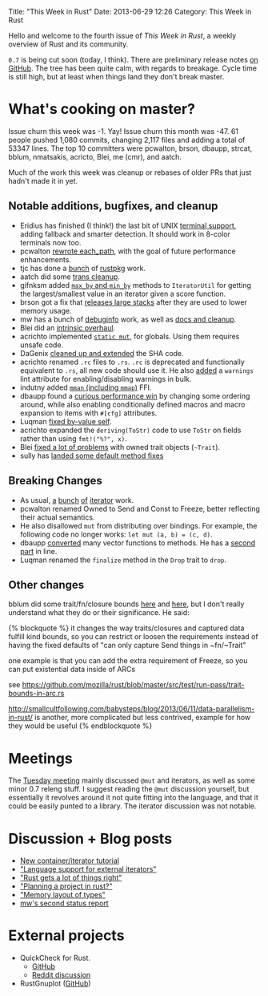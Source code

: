 Title: "This Week in Rust"
Date: 2013-06-29 12:26
Category: This Week in Rust

Hello and welcome to the fourth issue of *This Week in Rust*, a weekly overview of Rust and its community.

`0.7` is being cut soon (today, I think). There are preliminary release notes [on
GitHub](https://github.com/mozilla/rust/blob/master/RELEASES.txt). The tree has been quite calm, with regards to
breakage. Cycle time is still high, but at least when things land they don't break master.

<!-- more -->

# What's cooking on master?

Issue churn this week was -1. Yay! Issue churn this month was -47. 61 people pushed 1,080 commits, changing 2,117 files
and adding a total of 53347 lines.  The top 10 committers were pcwalton, brson, dbaupp, strcat, bblum, nmatsakis,
acricto, Blei, me (cmr), and aatch.

Much of the work this week was cleanup or rebases of older PRs that just hadn't made it in yet.

## Notable additions, bugfixes, and cleanup

- Eridius has finished (I think!) the last bit of UNIX [terminal support](https://github.com/mozilla/rust/pull/7436),
  adding fallback and smarter detection. It should work in 8-color terminals now too.
- pcwalton [rewrote each_path](https://github.com/mozilla/rust/pull/7451), with the goal of future performance
  enhancements.
- tjc has done a [bunch](https://github.com/mozilla/rust/pull/7397) of
  [rustpkg](https://github.com/mozilla/rust/pull/7403) work.
- aatch did some [trans cleanup](https://github.com/mozilla/rust/pull/7272).
- gifnksm added [`max_by` and `min_by`](https://github.com/mozilla/rust/pull/7414) methods to `IteratorUtil` for getting
  the largest/smallest value in an iterator given a score function.
- brson got a fix that [releases large stacks](https://github.com/mozilla/rust/pull/7111) after they are used to lower
  memory usage.
- mw has a bunch of [debuginfo](https://github.com/mozilla/rust/pull/7432) work, as well as [docs and
  cleanup](https://github.com/mozilla/rust/pull/7255).
- Blei did an [intrinsic overhaul](https://github.com/mozilla/rust/pull/7254).
- acrichto implemented [`static mut`](https://github.com/mozilla/rust/pull/7291), for globals. Using them requires
  unsafe code.
- DaGenix [cleaned up and extended](https://github.com/mozilla/rust/pull/7207) the SHA code.
- acrichto renamed `.rc` files to `.rs`. `.rc` is deprecated and functionally equivalent to `.rs`, all new code should
  use it. He also [added](https://github.com/mozilla/rust/pull/7371) a `warnings` lint attribute for enabling/disabling
  warnings in bulk.
- indutny added [`mman` (including `mmap`)](https://github.com/mozilla/rust/pull/7257) FFI.
- dbaupp found a [curious performance win](https://github.com/mozilla/rust/pull/7297) by changing some ordering around,
  while also enabling conditionally defined macros and macro expansion to items with `#[cfg]` attributes.
- Luqman [fixed by-value self](https://github.com/mozilla/rust/pull/7410).
- acrichto expanded the `deriving(ToStr)` code to use `ToStr` on fields rather than using `fmt!("%?", x)`.
- Blei [fixed a lot of problems](https://github.com/mozilla/rust/pull/7214) with owned trait objects (`~Trait`).
- sully has [landed some default method fixes](https://github.com/mozilla/rust/pull/7471)

## Breaking Changes

- As usual, [a](https://github.com/mozilla/rust/pull/7274) [bunch](https://github.com/mozilla/rust/pull/7334)
  [of](https://github.com/mozilla/rust/pull/7373) [iterator](https://github.com/mozilla/rust/pull/7319) work.
- pcwalton renamed Owned to Send and Const to Freeze, better reflecting their actual semantics.
- He also disallowed `mut` from distributing over bindings. For example, the following code no longer works: `let mut
  (a, b) = (c, d)`.
- dbaupp [converted](https://github.com/mozilla/rust/pull/7430) many vector functions to methods. He has a [second
  part](https://github.com/mozilla/rust/pull/7487) in line.
- Luqman renamed the `finalize` method in the `Drop` trait to `drop`.

## Other changes

bblum did some trait/fn/closure bounds
[here](https://github.com/mozilla/rust/pull/7314) and
[here](https://github.com/mozilla/rust/pull/7354), but I don't really
understand what they do or their significance. He said:

{% blockquote %}
it changes the way traits/closures and captured data fulfill kind bounds, so
you can restrict or loosen the requirements instead of having the fixed
defaults of "can only capture Send things in ~fn/~Trait"

one example is that you can add the extra requirement of Freeze, so you can
put existential data inside of ARCs

see https://github.com/mozilla/rust/blob/master/src/test/run-pass/trait-bounds-in-arc.rs

http://smallcultfollowing.com/babysteps/blog/2013/06/11/data-parallelism-in-rust/
is another, more complicated but less contrived, example for how they would be
useful
{% endblockquote %}

# Meetings

The [Tuesday meeting](https://github.com/mozilla/rust/wiki/Meeting-weekly-2013-06-25)
mainly discussed `@mut` and iterators, as well as some minor 0.7 releng stuff.
I suggest reading the `@mut` discussion yourself, but essentially it revolves
around it not quite fitting into the language, and that it could be easily
punted to a library. The iterator discussion was not notable.

# Discussion + Blog posts

- [New container/iterator tutorial](http://static.rust-lang.org/doc/tutorial-container.html)
- ["Language support for external iterators"](http://thread.gmane.org/gmane.comp.lang.rust.devel/4528)
- ["Rust gets a lot of things right"](http://spin.atomicobject.com/2013/06/25/rust-language/)
- ["Planning a project in rust?"](http://www.reddit.com/r/rust/comments/1ha3yi/planning_a_project_in_rust/)
- ["Memory layout of types"](https://mail.mozilla.org/pipermail/rust-dev/2013-June/004572.html)
- [mw's second status report](http://michaelwoerister.github.io/2013/06/28/Status-Update-2.html)

# External projects

- QuickCheck for Rust.
	- [GitHub](https://github.com/blake2-ppc/qc.rs)
	- [Reddit discussion](http://www.reddit.com/r/rust/comments/1h0217/mockup_of_quickcheck/)
- RustGnuplot ([GitHub](https://github.com/SiegeLord/RustGnuplot))

